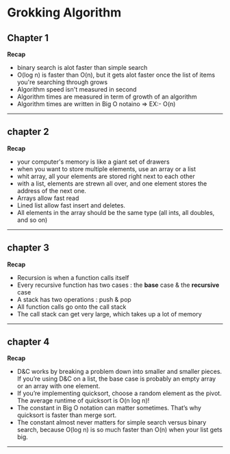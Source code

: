 # Grokking Algorithm

## Chapter 1 
**Recap**
- binary search is alot faster than simple search
- O(log n) is faster than O(n), but it gets alot faster once the list of items you're searching through grows
- Algorithm speed isn't measured in second 
- Algorithm times are measured in term of growth of an algorithm 
- Algorithm times are written in Big O notaino => EX:- O(n)

---

## chapter 2
**Recap**
- your computer's memory is like a giant set of drawers
- when you want to store multiple elements, use an array or a list 
- whit array, all your elements are stored right next to each other
- with a list, elements are strewn all over, and one element stores the address of the next one.
- Arrays allow fast read
- Lined list allow fast insert and deletes.
- All elements in the array should be the same type (all ints, all doubles, and so on)
---
## chapter 3
**Recap**

- Recursion is when a function calls itself
- Every recursive function has two cases : the **base** case & the **recursive** case
- A stack has two operations : push & pop
- All function calls go onto the call stack 
- The call stack can get very large, which takes up a lot of memory

---

## chapter 4
**Recap**
- D&C works by breaking a problem down into smaller and smaller
pieces. If you’re using D&C on a list, the base case is probably an
empty array or an array with one element.
- If you’re implementing quicksort, choose a random element as the
pivot. The average runtime of quicksort is O(n log n)!
- The constant in Big O notation can matter sometimes. That’s why
quicksort is faster than merge sort.
- The constant almost never matters for simple search versus binary
search, because O(log n) is so much faster than O(n) when your list
gets big.

---